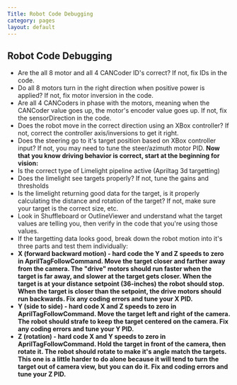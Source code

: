 ```yaml
---
Title: Robot Code Debugging
category: pages
layout: default
---
```

## Robot Code Debugging

* Are the all 8 motor and all 4 CANCoder ID's correct? If not, fix IDs in the code.
* Do all 8 motors turn in the right direction when positive power is applied? If not, fix motor inversion in the code.
* Are all 4 CANCoders in phase with the motors, meaning when the CANCoder value goes up, the motor's encoder value goes up. If not, fix the sensorDirection in the code.
* Does the robot move in the correct direction using an XBox controller? If not, correct the controller axis/inversions to get it right.
* Does the steering go to it's target position based on XBox controller input? If not, you may need to tune the steer/azimuth motor PID.
**Now that you know driving behavior is correct, start at the beginning for vision:**
* Is the correct type of Limelight pipeline active (Apriltag 3d targetting)
* Does the limelight see targets properly? If not, tune the gains and thresholds
* Is the limelight returning good data for the target, is it properly calculating the distance and rotation of the target? If not, make sure your target is the correct size, etc.
* Look in Shuffleboard or OutlineViewer and understand what the target values are telling you, then verify in the code that you're using those values.
* If the targetting data looks good, break down the robot motion into it's three parts and test them individually:
* **X (forward backward motion) - hard code the Y and Z speeds to zero in AprilTagFollowCommand. Move the target closer and farther away from the camera. The "drive" motors should run faster when the target is far away, and slower at the target gets closer. When the target is at your distance setpoint (36-inches) the robot should stop. When the target is closer than the setpoint, the drive motors should run backwards. Fix any coding errors and tune your X PID.**
* **Y (side to side) - hard code X and Z speeds to zero in AprilTagFollowCommand. Move the target left and right of the camera. The robot should strafe to keep the target centered on the camera. Fix any coding errors and tune your Y PID.**
* **Z (rotation) - hard code X and Y speeds to zero in AprilTagFollowCommand. Hold the target in front of the camera, then rotate it. The robot should rotate to make it's angle match the targets. This one is a little harder to do alone because it will tend to turn the target out of camera view, but you can do it. Fix and coding errors and tune your Z PID.**
